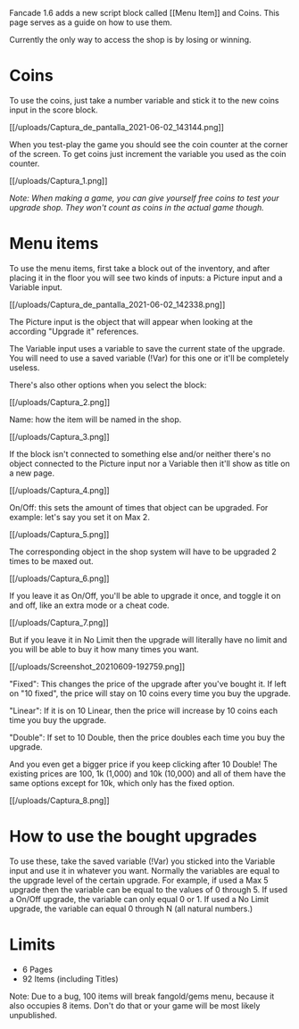 Fancade 1.6 adds a new script block called [[Menu Item]] and Coins. This page serves as a guide on how to use them.

Currently the only way to access the shop is by losing or winning.

# Coins
To use the coins, just take a number variable and stick it to the new coins input in the score block. 

[[/uploads/Captura_de_pantalla_2021-06-02_143144.png]]

When you test-play the game you should see the coin counter at the corner of the screen. To get coins just increment the variable you used as the coin counter.

[[/uploads/Captura_1.png]]

*Note: When making a game, you can give yourself free coins to test your upgrade shop. They won't count as coins in the actual game though.*

# Menu items
To use the menu items, first take a block out of the inventory, and after placing it in the floor you will see two kinds of inputs: a Picture input and a Variable input.

[[/uploads/Captura_de_pantalla_2021-06-02_142338.png]]

The Picture input is the object that will appear when looking at the according "Upgrade it" references.

The Variable input uses a variable to save the current state of the upgrade.
You will need to use a saved variable (!Var) for this one or it'll be completely useless.

There's also other options when you select the block:

[[/uploads/Captura_2.png]]

Name: how the item will be named in the shop. 

[[/uploads/Captura_3.png]]

If the block isn't connected to something else and/or neither there's no object connected to the Picture input nor a Variable then it'll show as title on a new page.

[[/uploads/Captura_4.png]]

On/Off: this sets the amount of times that object can be upgraded. For example: let's say you set it on Max 2.

[[/uploads/Captura_5.png]]

The corresponding object in the shop system will have to be upgraded 2 times to be maxed out.

[[/uploads/Captura_6.png]]

If you leave it as On/Off, you'll be able to upgrade it once, and toggle it on and off, like an extra mode or a cheat code.

[[/uploads/Captura_7.png]]

But if you leave it in No Limit then the upgrade will literally have no limit and you will be able to buy it how many times you want.

[[/uploads/Screenshot_20210609-192759.png]]

"Fixed": 
This changes the price of the upgrade after you've bought it. If left on "10 fixed", the price will stay on 10 coins every time you buy the upgrade. 

"Linear":
If it is on 10 Linear, then the price will increase by 10 coins each time you buy the upgrade. 

"Double":
If set to 10 Double, then the price doubles each time you buy the upgrade. 

And you even get a bigger price if you keep clicking after 10 Double! The existing prices are 100, 1k (1,000) and 10k (10,000) and all of them have the same options except for 10k, which only has the fixed option.

[[/uploads/Captura_8.png]]

# How to use the bought upgrades

To use these, take the saved variable (!Var) you sticked into the Variable input and use it in whatever you want. Normally the variables are equal to the upgrade level of the certain upgrade. For example, if used a Max 5 upgrade then the variable can be equal to the values of 0 through 5. If used a On/Off upgrade, the variable can only equal 0 or 1. If used a No Limit upgrade, the variable can equal 0 through N (all natural numbers.)

# Limits

- 6 Pages
- 92 Items (including Titles)

Note: Due to a bug, 100 items will break fangold/gems menu, because it also occupies 8 items. Don't do that or your game will be most likely unpublished.
